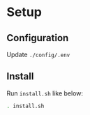 # Setup

## Configuration

Update `./config/.env`

## Install

Run `install.sh` like below:

```bash
. install.sh
```

